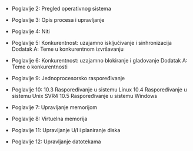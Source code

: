
- Poglavlje 2: Pregled operativnog sistema

- Poglavlje 3: Opis procesa i upravljanje

- Poglavlje 4: Niti

- Poglavlje 5: Konkurentnost: uzajamno isključivanje i sinhronizacija
	Dodatak A: Teme u konkurentnom izvršavanju
	
- Poglavlje 6: Konkurentnost: uzajamno blokiranje i gladovanje
	Dodatak A: Teme o konkurentnosti
	
- Poglavlje 9: Jednoprocesorsko raspoređivanje

- Poglavlje 10:
	10.3 Raspoređivanje u sistemu Linux
	10.4 Raspoređivanje u sistemu Unix SVR4
	10.5 Raspoređivanje u sistemu Windows
	
- Poglavlje 7: Upravljanje memorijom

- Poglavlje 8: Virtuelna memorija

- Poglavlje 11: Upravljanje U/I i planiranje diska

- Poglavlje 12: Upravljanje datotekama